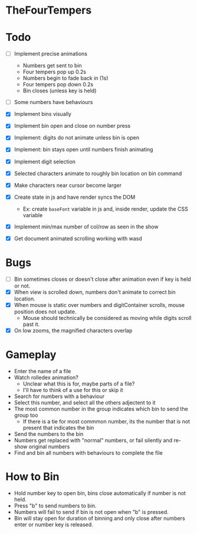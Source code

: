 # TheFourTempers

# Todo

- [ ] Implement precise animations
    - Numbers get sent to bin
    - Four tempers pop up 0.2s
    - Numbers begin to fade back in (1s)
    - Four tempers pop down 0.2s
    - Bin closes (unless key is held)
- [ ] Some numbers have behaviours

- [x] Implement bins visually
- [x] Implement bin open and close on number press
- [x] Implement: digits do not animate unless bin is open
- [x] Implement: bin stays open until numbers finish animating
- [x] Implement digit selection
- [x] Selected characters animate to roughly bin location on bin command
- [x] Make characters near cursor become larger
- [x] Create state in js and have render syncs the DOM
    - Ex: create `baseFont` variable in js and, inside render, update the CSS variable
- [x] Implement min/max number of col/row as seen in the show
- [x] Get document animated scrolling working with wasd

# Bugs

- [ ] Bin sometimes closes or doesn't close after animation even if key is held or not.
- [x] When view is scrolled down, numbers don't animate to correct bin location.
- [x] When mouse is static over numbers and digitContainer scrolls, mouse position does not update.
    - Mouse should technically be considered as moving while digits scroll past it.
- [x] On low zooms, the magnified characters overlap

# Gameplay

- Enter the name of a file
- Watch rolledex animation?
    - Unclear what this is for, maybe parts of a file?
    - I'll have to think of a use for this or skip it
- Search for numbers with a behaviour
- Select this number, and select all the others adjectent to it
- The most common number in the group indicates which bin to send the group too
    - If there is a tie for most commmon number, its the number that is not present that indicates the bin
- Send the numbers to the bin
- Numbers get replaced with "normal" numbers, or fail silently and re-show original numbers
- Find and bin all numbers with behaviours to complete the file

# How to Bin

- Hold number key to open bin, bins close automatically if number is not held.
- Press "b" to send numbers to bin.
- Numbers will fail to send if bin is not open when "b" is pressed.
- Bin will stay open for duration of binning and only close after numbers enter or number key is released.
